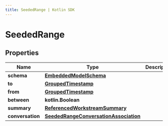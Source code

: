 ```yaml
---
title: SeededRange | Kotlin SDK
---
```




# SeededRange

## Properties
Name | Type | Description | Notes
------------ | ------------- | ------------- | -------------
**schema** | [**EmbeddedModelSchema**](EmbeddedModelSchema) |  |  [optional]
**to** | [**GroupedTimestamp**](GroupedTimestamp) |  |  [optional]
**from** | [**GroupedTimestamp**](GroupedTimestamp) |  |  [optional]
**between** | **kotlin.Boolean** |  |  [optional]
**summary** | [**ReferencedWorkstreamSummary**](ReferencedWorkstreamSummary) |  |  [optional]
**conversation** | [**SeededRangeConversationAssociation**](SeededRangeConversationAssociation) |  |  [optional]




